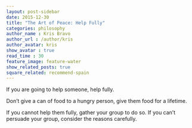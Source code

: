 ```yaml
---
layout: post-sidebar
date: 2015-12-30
title: "The Art of Peace: Help Fully"
categories: philosophy
author_name : Kris Bravo
author_url : /author/kris
author_avatar: kris
show_avatar : true
read_time : 30
feature_image: feature-water
show_related_posts: true
square_related: recommend-spain
---
```


If you are going to help someone, help fully.

Don’t give a can of food to a hungry person, give them food for a lifetime.

If you cannot help them fully, gather your group to do so. If you can’t persuade your group, consider the reasons carefully.

